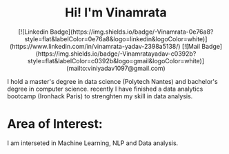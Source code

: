 
<h1 align="center">Hi! I'm Vinamrata</h1>

<p align="center">
[![Linkedin Badge](https://img.shields.io/badge/-Vinamrata-0e76a8?style=flat&labelColor=0e76a8&logo=linkedin&logoColor=white)](https://www.linkedin.com/in/vinamrata-yadav-2398a5138/)
[![Mail Badge](https://img.shields.io/badge/-Vinamratayadav-c0392b?style=flat&labelColor=c0392b&logo=gmail&logoColor=white)](mailto:viniyadav1097@gmail.com)
</p>

I hold a master's degree in data science (Polytech Nantes) and bachelor's degree in computer science. recently I have finished a data analytics bootcamp (Ironhack Paris) to strenghten my skill in data analysis.

# Area of Interest:
I am interseted in Machine Learning, NLP and Data analysis.






